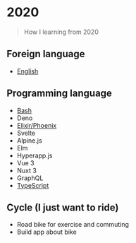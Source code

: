 # 2020 

> How I learning from 2020

## Foreign language
- [English](./english)

## Programming language
- [Bash](./bash)
- Deno
- [Elixir/Phoenix](./elixir)
- Svelte
- Alpine.js
- Elm
- Hyperapp.js
- Vue 3 
- Nuxt 3
- GraphQL
- [TypeScript](./typescript)

## Cycle (I just want to ride) 
- Road bike for exercise and commuting 
- Build app about bike
